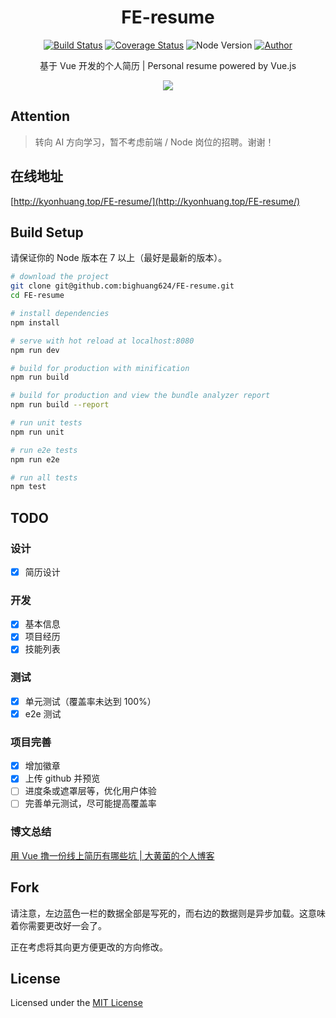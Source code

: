 <h1 align="center">FE-resume</h1>

<p align="center">
<a href="https://travis-ci.org/bighuang624/resume"><img src="https://travis-ci.org/bighuang624/resume.svg?branch=master" alt="Build Status"></a>
<a href="https://coveralls.io/github/bighuang624/resume?branch=master"><img src="https://coveralls.io/repos/github/bighuang624/resume/badge.svg?branch=master" alt="Coverage Status"></a>
<a><img src="https://img.shields.io/badge/node-%3E%3D7-lightgrey.svg" alt="Node Version"></a>
<a href="http://kyonhuang.top"><img src="https://img.shields.io/badge/%E4%BD%9C%E8%80%85-KyonHuang-7AD6FD.svg" alt="Author"></a>
</p>

<p align="center">基于 Vue 开发的个人简历 | Personal resume powered by Vue.js</p>

<p align="center">
<img src="http://upload-images.jianshu.io/upload_images/2702529-51798f42f7ce3982.png?imageMogr2/auto-orient/strip%7CimageView2/2/w/1240">
</p>

## Attention

> 转向 AI 方向学习，暂不考虑前端 / Node 岗位的招聘。谢谢！

## 在线地址

[http://kyonhuang.top/FE-resume/](http://kyonhuang.top/FE-resume/)

## Build Setup

请保证你的 Node 版本在 7 以上（最好是最新的版本）。

``` bash
# download the project
git clone git@github.com:bighuang624/FE-resume.git
cd FE-resume

# install dependencies
npm install

# serve with hot reload at localhost:8080
npm run dev

# build for production with minification
npm run build

# build for production and view the bundle analyzer report
npm run build --report

# run unit tests
npm run unit

# run e2e tests
npm run e2e

# run all tests
npm test
```

## TODO

### 设计

- [x] 简历设计

### 开发

- [x] 基本信息
- [x] 项目经历
- [x] 技能列表

### 测试

- [x] 单元测试（覆盖率未达到 100%）
- [x] e2e 测试

### 项目完善

- [x] 增加徽章
- [x] 上传 github 并预览
- [ ] 进度条或遮罩层等，优化用户体验
- [ ] 完善单元测试，尽可能提高覆盖率

### 博文总结

[用 Vue 撸一份线上简历有哪些坑 | 大黄菌的个人博客](http://kyonhuang.top/make-a-resume/)

## Fork

请注意，左边蓝色一栏的数据全部是写死的，而右边的数据则是异步加载。这意味着你需要更改好一会了。

正在考虑将其向更方便更改的方向修改。

## License

Licensed under the [MIT License](https://github.com/bighuang624/resume/blob/master/LICENSE)
